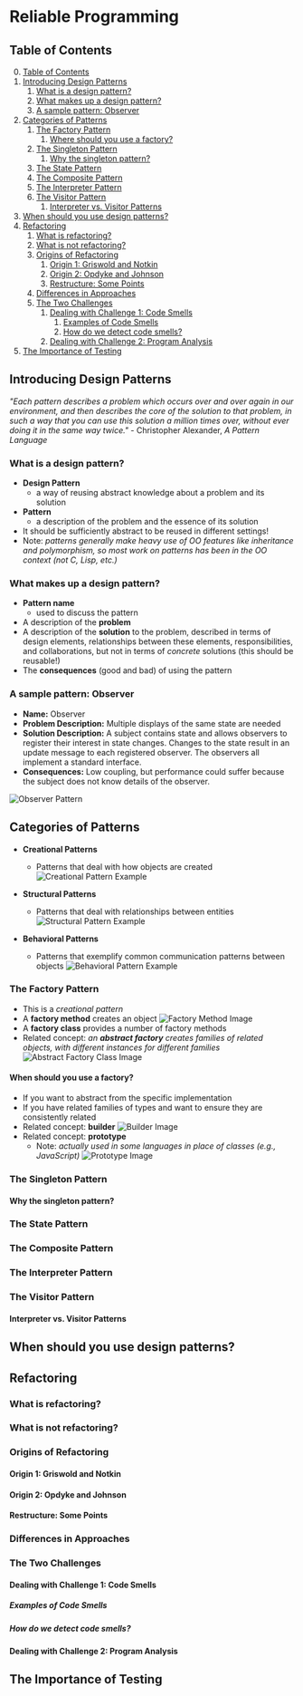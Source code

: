 # Reliable Programming

## Table of Contents

0. [Table of Contents](#table-of-contents)
1. [Introducing Design Patterns](#introducing-design-patterns)
    1. [What is a design pattern?](#what-is-a-design-pattern)
    2. [What makes up a design pattern?](#what-makes-up-a-design-pattern)
    3. [A sample pattern: Observer](#a-sample-pattern-observer)
2. [Categories of Patterns](#categories-of-patterns)
    1. [The Factory Pattern](#the-factory-pattern)
        1. [Where should you use a factory?](#when-should-you-use-a-factory)
    2. [The Singleton Pattern](#the-singleton-pattern)
        1. [Why the singleton pattern?](#why-the-singleton-pattern)
    3. [The State Pattern](#the-state-pattern)
    4. [The Composite Pattern](#the-composite-pattern)
    5. [The Interpreter Pattern](#the-interpreter-pattern)
    6. [The Visitor Pattern](#the-visitor-pattern)
        1. [Interpreter vs. Visitor Patterns](#interpreter-vs-visitor-patterns)
3. [When should you use design patterns?](#when-should-you-use-design-patterns)
4. [Refactoring](#refactoring)
    1. [What is refactoring?](#what-is-refactoring)
    2. [What is not refactoring?](#what-is-not-refactoring)
    3. [Origins of Refactoring](#origins-of-refactoring)
        1. [Origin 1: Griswold and Notkin](#origin-1-griswold-and-notkin)
        2. [Origin 2: Opdyke and Johnson](#origin-2-opdyke-and-johnson)
        3. [Restructure: Some Points](#restructure-some-points)
    4. [Differences in Approaches](#differences-in-approaches)
    5. [The Two Challenges](#the-two-challenges)
        1. [Dealing with Challenge 1: Code Smells](#dealing-with-challenge-1-code-smells)
            1. [Examples of Code Smells](#examples-of-code-smells)
            2. [How do we detect code smells?](#how-do-we-detect-code-smells)
        2. [Dealing with Challenge 2: Program Analysis](#dealing-with-challenge-2-program-analysis)
5. [The Importance of Testing](#the-importance-of-testing)

## Introducing Design Patterns

*"Each pattern describes a problem which occurs over and over again in our environment, and then describes the core of the solution to that problem, in such a way that you can use this solution a million times over, without ever doing it in the same way twice."* - Christopher Alexander, *A Pattern Language*

### What is a design pattern?

- **Design Pattern**
    - a way of reusing abstract knowledge about a problem and its solution
- **Pattern**
    - a description of the problem and the essence of its solution
- It should be sufficiently abstract to be reused in different settings!
- Note: *patterns generally make heavy use of OO features like inheritance and polymorphism, so most work on patterns has been in the OO context (not C, Lisp, etc.)*

### What makes up a design pattern?

- **Pattern name**
    - used to discuss the pattern
- A description of the **problem**
- A description of the **solution** to the problem, described in terms of design elements, relationships between these elements, responsibilities, and collaborations, but not in terms of *concrete* solutions (this should be reusable!)
- The **consequences** (good and bad) of using the pattern

### A sample pattern: Observer

- **Name:** Observer
- **Problem Description:** Multiple displays of the same state are needed
- **Solution Description:** A subject contains state and allows observers to register their interest in state changes. Changes to the state result in an update message to each registered observer. The observers all implement a standard interface. 
- **Consequences:** Low coupling, but performance could suffer because the subject does not know details of the observer.

![Observer Pattern](https://sourcemaking.com/files/v2/content/patterns/Observer.png)

## Categories of Patterns

- **Creational Patterns**
    - Patterns that deal with how objects are created
![Creational Pattern Example](https://sourcemaking.com/files/v2/content/patterns/Abstract_Factory_example1.png)

- **Structural Patterns**
    - Patterns that deal with relationships between entities
![Structural Pattern Example](https://sourcemaking.com/files/v2/content/patterns/Decorator-preview-2x.png)

- **Behavioral Patterns**
    - Patterns that exemplify common communication patterns between objects
![Behavioral Pattern Example](https://sourcemaking.com/files/v2/content/patterns/Interpreter_example1.png)

### The Factory Pattern

- This is a *creational pattern*
- A **factory method** creates an object
![Factory Method Image](https://sourcemaking.com/files/v2/content/patterns/Factory_Method.png)
- A **factory class** provides a number of factory methods
- Related concept: *an **abstract factory** creates families of related objects, with different instances for different families*
![Abstract Factory Class Image](https://sourcemaking.com/files/v2/content/patterns/Abstract_Factory.png)

#### When should you use a factory?

- If you want to abstract from the specific implementation
- If you have related families of types and want to ensure they are consistently related
- Related concept: **builder**
![Builder Image](https://sourcemaking.com/files/v2/content/patterns/Builder_example1.png)
- Related concept: **prototype**
    - Note: *actually used in some languages in place of classes (e.g., JavaScript)*
![Prototype Image](https://sourcemaking.com/files/v2/content/patterns/Prototype_example1.png)

### The Singleton Pattern

#### Why the singleton pattern?

### The State Pattern

### The Composite Pattern

### The Interpreter Pattern

### The Visitor Pattern

#### Interpreter vs. Visitor Patterns

## When should you use design patterns?

## Refactoring

### What is refactoring?

### What is not refactoring?

### Origins of Refactoring

#### Origin 1: Griswold and Notkin

#### Origin 2: Opdyke and Johnson

#### Restructure: Some Points

### Differences in Approaches

### The Two Challenges

#### Dealing with Challenge 1: Code Smells

##### Examples of Code Smells

##### How do we detect code smells?

#### Dealing with Challenge 2: Program Analysis

## The Importance of Testing
